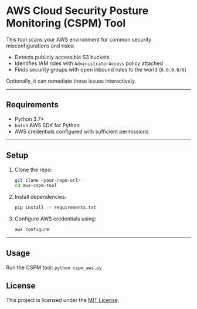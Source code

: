 # AWS Cloud Security Posture Monitoring (CSPM) Tool

This tool scans your AWS environment for common security misconfigurations and risks:

- Detects publicly accessible S3 buckets  
- Identifies IAM roles with `AdministratorAccess` policy attached  
- Finds security groups with open inbound rules to the world (`0.0.0.0/0`)  

Optionally, it can remediate these issues interactively.

---

## Requirements

- Python 3.7+
- `boto3` AWS SDK for Python
- AWS credentials configured with sufficient permissions

---

## Setup

1. Clone the repo:

    ```bash
    git clone <your-repo-url>
    cd aws-cspm-tool
    ```

2. Install dependencies:

    ```bash
    pip install -r requirements.txt
    ```

3. Configure AWS credentials using:

    ```bash
    aws configure
    ```

---

## Usage
Run the CSPM tool:
    ```
    python cspm_aws.py
    ```
    
## License

This project is licensed under the [MIT License](LICENSE).

